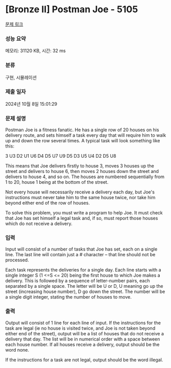 # [Bronze II] Postman Joe - 5105 

[문제 링크](https://www.acmicpc.net/problem/5105) 

### 성능 요약

메모리: 31120 KB, 시간: 32 ms

### 분류

구현, 시뮬레이션

### 제출 일자

2024년 10월 8일 15:01:29

### 문제 설명

<p>Postman Joe is a fitness fanatic. He has a single row of 20 houses on his delivery route, and sets himself a task every day that will require him to walk up and down the row several times. A typical task will look something like this:</p>

<p>3 U3 D2 U1 U6 D4 D5 U7 U9 D5 D3 U5 U4 D2 D5 U8</p>

<p>This means that Joe delivers firstly to house 3, moves 3 houses up the street and delivers to house 6, then moves 2 houses down the street and delivers to house 4, and so on. The houses are numbered sequentially from 1 to 20, house 1 being at the bottom of the street.</p>

<p>Not every house will necessarily receive a delivery each day, but Joe's instructions must never take him to the same house twice, nor take him beyond either end of the row of houses.</p>

<p>To solve this problem, you must write a program to help Joe. It must check that Joe has set himself a legal task and, if so, must report those houses which do not receive a delivery.</p>

### 입력 

 <p>Input will consist of a number of tasks that Joe has set, each on a single line. The last line will contain just a # character – that line should not be processed.</p>

<p>Each task represents the deliveries for a single day. Each line starts with a single integer S (1 <=S <= 20) being the first house to which Joe makes a delivery. This is followed by a sequence of letter-number pairs, each separated by a single space. The letter will be U or D, U meaning go up the street (increasing house number), D go down the street. The number will be a single digit integer, stating the number of houses to move.</p>

### 출력 

 <p>Output will consist of 1 line for each line of input. If the instructions for the task are legal (ie no house is visited twice, and Joe is not taken beyond either end of the street), output will be a list of houses that do not receive a delivery that day. The list will be in numerical order with a space between each house number. If all houses receive a delivery, output should be the word none.</p>

<p>If the instructions for a task are not legal, output should be the word illegal.</p>


